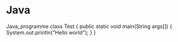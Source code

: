 # Java
Java_programme
class Test
{
public static void main(String args[])
{
 System.out.println("Hello world");
 }
 }
